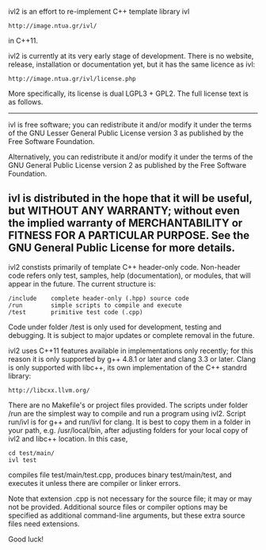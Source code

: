 ivl2 is an effort to re-implement C++ template library ivl

	http://image.ntua.gr/ivl/

in C++11.

ivl2 is currently at its very early stage of development. There is no website, release, installation or documentation yet, but it has the same licence as ivl:

	http://image.ntua.gr/ivl/license.php

More specifically, its license is dual LGPL3 + GPL2. The full license text is as follows.

-----------------------------------------------------------------------
ivl is free software; you can redistribute it and/or modify
it under the terms of the GNU Lesser General Public License
version 3 as published by the Free Software Foundation.

Alternatively, you can redistribute it and/or modify it under the terms
of the GNU General Public License version 2 as published by the Free
Software Foundation.

ivl is distributed in the hope that it will be useful,
but WITHOUT ANY WARRANTY; without even the implied warranty of
MERCHANTABILITY or FITNESS FOR A PARTICULAR PURPOSE.
See the GNU General Public License for more details.
-----------------------------------------------------------------------

ivl2 constists primarily of template C++ header-only code. Non-header code refers only test, samples, help (documentation), or modules, that will appear in the future. The current structure is:

	/include    complete header-only (.hpp) source code
	/run        simple scripts to compile and execute
	/test       primitive test code (.cpp)

Code under folder /test is only used for development, testing and debugging. It is subject to major updates or complete removal in the future.

ivl2 uses C++11 features available in implementations only recently; for this reason it is only supported by g++ 4.8.1 or later and clang 3.3 or later. Clang is only supported with libc++, its own implementation of the C++ standrd library:

	http://libcxx.llvm.org/

There are no Makefile's or project files provided. The scripts under folder /run are the simplest way to compile and run a program using ivl2. Script run/ivl is for g++ and run/livl for clang. It is best to copy them in a folder in your path, e.g. /usr/local/bin, after adjusting folders for your local copy of ivl2 and libc++ location. In this case,

	cd test/main/
	ivl test

compiles file test/main/test.cpp, produces binary test/main/test, and executes it unless there are compiler or linker errors.

Note that extension .cpp is not necessary for the source file; it may or may not be provided. Additional source files or compiler options may be specified as additional command-line arguments, but these extra source files need extensions.

Good luck!
